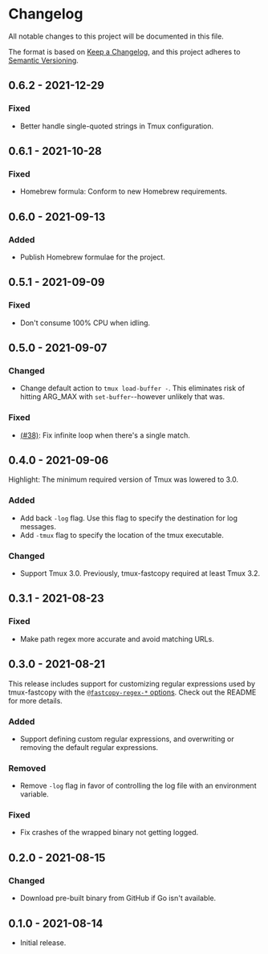 # Changelog

All notable changes to this project will be documented in this file.

The format is based on [Keep a Changelog](https://keepachangelog.com/en/1.0.0/),
and this project adheres to [Semantic Versioning](https://semver.org/spec/v2.0.0.html).

## 0.6.2 - 2021-12-29
### Fixed
- Better handle single-quoted strings in Tmux configuration.

## 0.6.1 - 2021-10-28
### Fixed
- Homebrew formula: Conform to new Homebrew requirements.

## 0.6.0 - 2021-09-13
### Added
- Publish Homebrew formulae for the project.

## 0.5.1 - 2021-09-09
### Fixed
- Don't consume 100% CPU when idling.

## 0.5.0 - 2021-09-07
### Changed
- Change default action to `tmux load-buffer -`. This eliminates risk of
  hitting ARG_MAX with `set-buffer`--however unlikely that was.

### Fixed
- [(#38)]: Fix infinite loop when there's a single match.

  [(#38)]: https://github.com/abhinav/tmux-fastcopy/issues/38

## 0.4.0 - 2021-09-06
Highlight: The minimum required version of Tmux was lowered to 3.0.

### Added
- Add back `-log` flag. Use this flag to specify the destination for log
  messages.
- Add `-tmux` flag to specify the location of the tmux executable.

### Changed
- Support Tmux 3.0. Previously, tmux-fastcopy required at least Tmux 3.2.

## 0.3.1 - 2021-08-23
### Fixed
- Make path regex more accurate and avoid matching URLs.

## 0.3.0 - 2021-08-21
This release includes support for customizing regular expressions used by
tmux-fastcopy with the [`@fastcopy-regex-*` options][]. Check out the README
for more details.

### Added
- Support defining custom regular expressions, and overwriting or removing the
  default regular expressions.

### Removed
- Remove `-log` flag in favor of controlling the log file with an environment
  variable.

### Fixed
- Fix crashes of the wrapped binary not getting logged.

  [`@fastcopy-regex-*` options]: https://github.com/abhinav/tmux-fastcopy#fastcopy-regex-

## 0.2.0 - 2021-08-15
### Changed
- Download pre-built binary from GitHub if Go isn't available.

## 0.1.0 - 2021-08-14

- Initial release.
